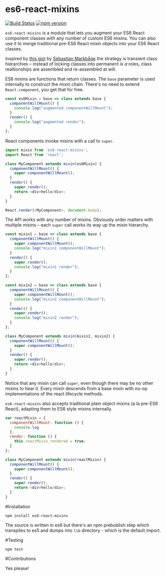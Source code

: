 # es6-react-mixins

[![Build Status](https://secure.travis-ci.org/angus-c/es6-react-mixins.png?branch=master)](http://travis-ci.org/angus-c/es6-react-mixins) [![npm version](http://img.shields.io/npm/v/es6-react-mixins.svg)](https://npmjs.org/package/es6-react-mixins)

`es6-react-mixins` is a module that lets you augment your ES6 React component classes with any number of custom ES6 mixins. You can also use it to merge traditional pre-ES6 React mixin objects into your ES6 React classes.

Inspired by [this gist](https://gist.github.com/sebmarkbage/fac0830dbb13ccbff596) by [Sebastian Markbåge](https://github.com/sebmarkbage) the strategy is transient class hierarchies – instead of locking classes into permanent *is a* roles, class realtionships are assembled and re-assembled at will.

ES6 mixins are functions that return classes. The `base` parameter is used internally to construct the mixin chain. There's no need to extend `React.component`, you get that for free.

```js
const es6Mixin = base => class extends base {
  componentWillMount() {
    console.log("augmented componentWillMount");
  }
  render() {
    console.log("augmented render");
  }
};
```

React components invoke mixins with a call to `super`.

```js
import mixin from 'es6-react-mixins';
import React from 'react';

class MyComponent extends mixin(es6Mixin) {
  componentWillMount() {
    super.componentWillMount();
  }
  render() {
    super.render();
    return <div>hello/div>;
  }
}

React.render(<MyComponent>, document.body);
```
The API works with any number of mixins. Obviously order matters with multiple mixins – each `super` call works its way up the mixin hierarchy.

```js
const mixin1 = base => class extends base {
  componentWillMount() {
    super.componentWillMount();
    console.log("mixin1 componentWillMount");
  }
  render() {
    super.render();
    console.log("mixin1 render");
  }
};

const mixin2 = base => class extends base {
  componentWillMount() {
    super.componentWillMount();
    console.log("mixin2 componentWillMount");
  }
  render() {
    super.render();
    console.log("mixin2 render");
  }
};

class MyComponent extends mixin(mixin1, mixin2) {
  componentWillMount() {
    super.componentWillMount();
  }
  render() {
    super.render();
    return <div>hello/div>;
  }
}
```

Notice that any mixin can call `super`, even though there may be no other mixins to hear it. Every mixin descends from a base mixin with no-op implementations of the react lifecycle methods.

`es6-react-mixins` also accepts traditional plain object mixins (a la pre-ES6 React), adapting them to ES6 style mixins internally.

```js
var reactMixin = {
  componentWillMount: function () {
    console.log
  },
  render: function () {
    this.reactMixin_rendered = true;
  }
};

class MyComponent extends mixin(reactMixin) {
  componentWillMount() {
    super.componentWillMount();
  }
  render() {
    super.render();
    return <div>hello/div>;
  }
}
```

#Installation

```
npm install es6-react-mixins
```

The source is written in es6 but there's an npm prebublish step which transpiles to es5 and dumps into `lib` directory - which is the default import.

#Testing

```
npm test
```

#Contributions

Yes please!

